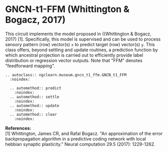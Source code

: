 # GNCN-t1-FFM (Whittington &amp; Bogacz, 2017)

This circuit implements the model proposed in ((Whittington &amp; Bogacz, 2017) [1].
Specifically, this model is supervised and can be used to process sensory
pattern (row) vector(s) `x` to predict target (row) vector(s) `y`. This class offers,
beyond settling and update routines, a prediction function by which ancestral
projection is carried out to efficiently provide label distribution or regression
vector outputs. Note that "FFM" denotes "feedforward mapping".

```{eval-rst}
.. autoclass:: ngclearn.museum.gncn_t1_ffm.GNCN_t1_FFM
  :noindex:

  .. automethod:: predict
    :noindex:
  .. automethod:: settle
    :noindex:
  .. automethod:: update
    :noindex:
  .. automethod:: clear
    :noindex:
```

**References:** <br>
[1] Whittington, James CR, and Rafal Bogacz. "An approximation of the error
backpropagation algorithm in a predictive coding network with local hebbian
synaptic plasticity." Neural computation 29.5 (2017): 1229-1262.
